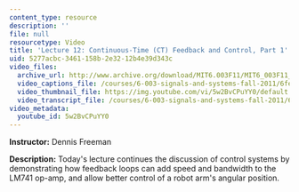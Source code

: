 ```yaml
---
content_type: resource
description: ''
file: null
resourcetype: Video
title: 'Lecture 12: Continuous-Time (CT) Feedback and Control, Part 1'
uid: 5277acbc-3461-158b-2e32-12b4e39d343c
video_files:
  archive_url: http://www.archive.org/download/MIT6.003F11/MIT6_003F11_lec12_300k.mp4
  video_captions_file: /courses/6-003-signals-and-systems-fall-2011/6feb07b71d255a6d92fe307fbca5d199_5w2BvCPuYY0.vtt
  video_thumbnail_file: https://img.youtube.com/vi/5w2BvCPuYY0/default.jpg
  video_transcript_file: /courses/6-003-signals-and-systems-fall-2011/6530b4a17893d42255fcc8590fef2d80_5w2BvCPuYY0.pdf
video_metadata:
  youtube_id: 5w2BvCPuYY0
---
```


**Instructor:** Dennis Freeman

**Description:** Today's lecture continues the discussion of control systems by demonstrating how feedback loops can add speed and bandwidth to the LM741 op-amp, and allow better control of a robot arm's angular position.